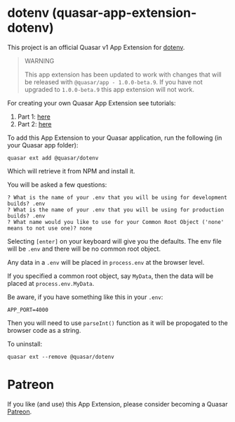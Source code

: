 dotenv (quasar-app-extension-dotenv)
===

This project is an official Quasar v1 App Extension for [dotenv](https://www.npmjs.com/package/dotenv).

> WARNING
>
> This app extension has been updated to work with changes that will be released with `@quasar/app - 1.0.0-beta.9`. If you have not upgraded to `1.0.0-beta.9` this app extension will not work.

For creating your own Quasar App Extension see tutorials:
1. Part 1: [here](https://medium.com/p/4a87561336ef)
2. Part 2: [here](https://medium.com/p/dac4740c1daa)

To add this App Extension to your Quasar application, run the following (in your Quasar app folder):

```
quasar ext add @quasar/dotenv
```
Which will retrieve it from NPM and install it.

You will be asked a few questions:
```
? What is the name of your .env that you will be using for development builds? .env
? What is the name of your .env that you will be using for production builds? .env
? What name would you like to use for your Common Root Object ('none' means to not use one)? none
```
Selecting `[enter]` on your keyboard will give you the defaults. The env file will be `.env` and there will be no common root object.

Any data in a `.env` will be placed in `process.env` at the browser level. 

If you specified a common root object, say `MyData`, then the data will be placed at `process.env.MyData`.

Be aware, if you have something like this in your `.env`:

`APP_PORT=4000`

Then you will need to use `parseInt()` function as it will be propogated to the browser code as a string.

To uninstall:
```
quasar ext --remove @quasar/dotenv
```

# Patreon
If you like (and use) this App Extension, please consider becoming a Quasar [Patreon](https://www.patreon.com/quasarframework).
